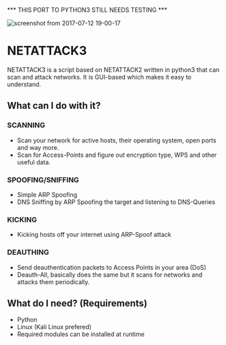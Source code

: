 *** THIS PORT TO PYTHON3 STILL NEEDS TESTING ***

![screenshot from 2017-07-12 19-00-17](https://user-images.githubusercontent.com/26607154/28131163-98919b8a-6728-11e7-9e92-cfeffc728f83.png)

# NETATTACK3
NETATTACK3 is a script based on NETATTACK2 written in python3 that can scan and attack networks. It is GUI-based which makes it easy to understand.

## What can I do with it?
### SCANNING
- Scan your network for active hosts, their operating system, open ports and way more.
- Scan for Access-Points and figure out encryption type, WPS and other useful data.

### SPOOFING/SNIFFING
- Simple ARP Spoofing
- DNS Sniffing by ARP Spoofing the target and listening to DNS-Queries

### KICKING
- Kicking hosts off your internet using ARP-Spoof attack

### DEAUTHING
- Send deauthentication packets to Access Points in your area (DoS)
- Deauth-All, basically does the same but it scans for networks and attacks them periodically.

## What do I need? (Requirements)
- Python
- Linux (Kali Linux prefered)
- Required modules can be installed at runtime
